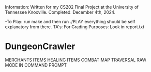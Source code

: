 

Information:
Written for my CS202 Final Project at the University of Tennessee Knoxville.
Completed: December 4th, 2024.

-To Play:
run make and then run ./PLAY
everything should be self explanatory from there.
TA's: For Grading Purposes: Look in report.txt 

# DungeonCrawler
MERCHANTS
ITEMS
HEALING ITEMS
COMBAT
MAP TRAVERSAL
RAW MODE IN COMMAND PROMPT

